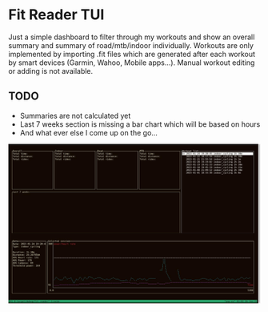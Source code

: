 # Fit Reader TUI
Just a simple dashboard to filter through my workouts and show an overall summary and summary of road/mtb/indoor individually. Workouts are only implemented by importing .fit files which are generated after each workout by smart devices (Garmin, Wahoo, Mobile apps...). Manual workout editing or adding is not available.

## TODO
- Summaries are not calculated yet
- Last 7 weeks section is missing a bar chart which will be based on hours
- And what ever else I come up on the go...

![image](/images/tui.jpg)
